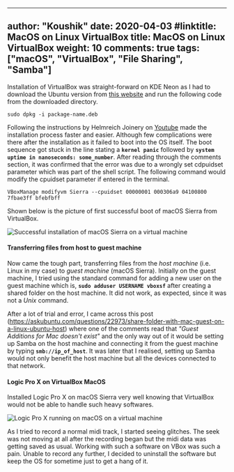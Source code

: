  ---
author: "Koushik"
date: 2020-04-03
#linktitle: MacOS on Linux VirtualBox
title: MacOS on Linux VirtualBox
weight: 10
comments: true
tags: ["macOS", "VirtualBox", "File Sharing", "Samba"]
---


Installation of VirtualBox was straight-forward on KDE Neon as I had to download the Ubuntu version from [this website](https://www.virtualbox.org/wiki/Linux_Downloads) and run the following code from the downloaded directory.
```
sudo dpkg -i package-name.deb
```
Following the instructions by Helmreich Joinery on [Youtube](https://www.youtube.com/watch?v=FTnn4BrpJro) made the installation process faster and easier. Although few complications were there after the installation as it failed to boot into the OS itself. The boot sequence got stuck in the line stating a **`kernel panic`** followed by **`system uptime in nanoseconds: some_number`**. After reading through the comments section, it was confirmed that the error was due to a wrongly set cdpuidset parameter which was part of the shell script. The following command would modify the cpuidset parameter if entered in the terminal.
```
VBoxManage modifyvm Sierra --cpuidset 00000001 000306a9 04100800 7fbae3ff bfebfbff
```

Shown below is the picture of first successful boot of macOS Sierra from VirtualBox.

![Successful installation of macOS Sierra on a virtual machine](/static/pic1.jpg)
 

#### Transferring files from host to guest machine

Now came the tough part, transferring files from the _host machine_ (i.e. Linux in my case) to _guest machine_ (macOS Sierra). Initially on the guest machine, I tried using the standard command for adding a new user on the guest machine which is,  **`sudo adduser USERNAME vboxsf`** after creating a shared folder on the host machine. It did not work, as expected, since it was not a _Unix_ command.

After a lot of trial and error, I came across this post (https://askubuntu.com/questions/22973/share-folder-with-mac-guest-on-a-linux-ubuntu-host)  where one of the comments read that _"Guest Additions for Mac doesn't exist"_ and the only way out of it would be setting up Samba on the host machine and connecting it from the guest machine by typing **`smb://ip_of_host`**. It was later that I realised, setting up Samba would not only benefit the host machine but all the devices connected to that network.
 
#### Logic Pro X on VirtualBox MacOS
 
 Installed Logic Pro X on macOS Sierra very well knowing that VirtualBox would not be able to handle such heavy softwares.

 ![Logic Pro X running on macOS on a virtual machine](/static/pic2.png)
 
 As I tried to record a normal midi track, I started seeing glitches. The seek was not moving at all after the recording began but the midi data was getting saved as usual. Working with such a software on VBox was such a pain. Unable to record any further, I decided to uninstall the software but keep the OS for sometime just to get a hang of it.

